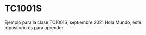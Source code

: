 # TC1001S
Ejemplo para la clase TC1001S, septiembre 2021
Hola Mundo, este repositorio es para aprender.
